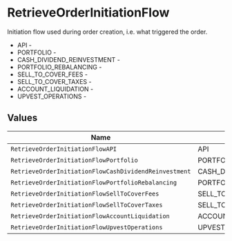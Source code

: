 # RetrieveOrderInitiationFlow

Initiation flow used during order creation, i.e. what triggered the order.
* API - 
* PORTFOLIO - 
* CASH_DIVIDEND_REINVESTMENT - 
* PORTFOLIO_REBALANCING - 
* SELL_TO_COVER_FEES - 
* SELL_TO_COVER_TAXES - 
* ACCOUNT_LIQUIDATION - 
* UPVEST_OPERATIONS - 


## Values

| Name                                                  | Value                                                 |
| ----------------------------------------------------- | ----------------------------------------------------- |
| `RetrieveOrderInitiationFlowAPI`                      | API                                                   |
| `RetrieveOrderInitiationFlowPortfolio`                | PORTFOLIO                                             |
| `RetrieveOrderInitiationFlowCashDividendReinvestment` | CASH_DIVIDEND_REINVESTMENT                            |
| `RetrieveOrderInitiationFlowPortfolioRebalancing`     | PORTFOLIO_REBALANCING                                 |
| `RetrieveOrderInitiationFlowSellToCoverFees`          | SELL_TO_COVER_FEES                                    |
| `RetrieveOrderInitiationFlowSellToCoverTaxes`         | SELL_TO_COVER_TAXES                                   |
| `RetrieveOrderInitiationFlowAccountLiquidation`       | ACCOUNT_LIQUIDATION                                   |
| `RetrieveOrderInitiationFlowUpvestOperations`         | UPVEST_OPERATIONS                                     |